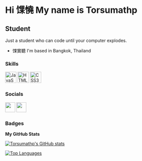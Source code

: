 Hi 馃憢 My name is Torsumathp
===========================

Student
-------

Just a student who can code until your computer explodes.

* 馃實聽 I'm based in Bangkok, Thailand

### Skills


<p align="left">
<a href="https://developer.mozilla.org/en-US/docs/Web/JavaScript" target="_blank" rel="noreferrer"><img src="https://raw.githubusercontent.com/danielcranney/readme-generator/main/public/icons/skills/javascript-colored.svg" width="36" height="36" alt="JavaScript" /></a>
<a href="https://developer.mozilla.org/en-US/docs/Glossary/HTML5" target="_blank" rel="noreferrer"><img src="https://raw.githubusercontent.com/danielcranney/readme-generator/main/public/icons/skills/html5-colored.svg" width="36" height="36" alt="HTML5" /></a>
<a href="https://www.w3.org/TR/CSS/#css" target="_blank" rel="noreferrer"><img src="https://raw.githubusercontent.com/danielcranney/readme-generator/main/public/icons/skills/css3-colored.svg" width="36" height="36" alt="CSS3" /></a>
</p>


### Socials

<p align="left"> <a href="https://discord.com/users/ailomoui" target="_blank" rel="noreferrer"><img src="https://raw.githubusercontent.com/danielcranney/readme-generator/main/public/icons/socials/discord.svg" width="32" height="32" /></a> <a href="https://www.github.com/Torsumathp" target="_blank" rel="noreferrer"><img src="https://raw.githubusercontent.com/danielcranney/readme-generator/main/public/icons/socials/github-dark.svg" width="32" height="32" /></a></p>

### Badges

<b>My GitHub Stats</b>

<a href="http://www.github.com/Torsumathp"><img src="https://github-readme-stats.vercel.app/api?username=Torsumathp&show_icons=true&hide=&count_private=true&title_color=f97316&text_color=0891b2&icon_color=22c55e&bg_color=000000&hide_border=true&show_icons=true" alt="Torsumathp's GitHub stats" /></a>

<a href="https://github.com/Torsumathp" align="left"><img src="https://github-readme-stats.vercel.app/api/top-langs/?username=Torsumathp&langs_count=10&title_color=f97316&text_color=0891b2&icon_color=22c55e&bg_color=000000&hide_border=true&locale=en&custom_title=Top%20%Languages" alt="Top Languages" /></a>
